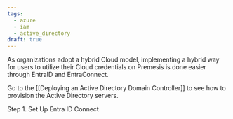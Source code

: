 ```yaml
---
tags:
  - azure
  - iam
  - active_directory
draft: true
---
```

As organizations adopt a hybrid Cloud model, implementing a hybrid way for users to utilize their Cloud credentials on Premesis is done easier through EntraID and EntraConnect. 

Go to the [[Deploying an Active Directory Domain Controller]] to see how to provision the Active Directory servers.

Step 1. Set Up Entra ID Connect




